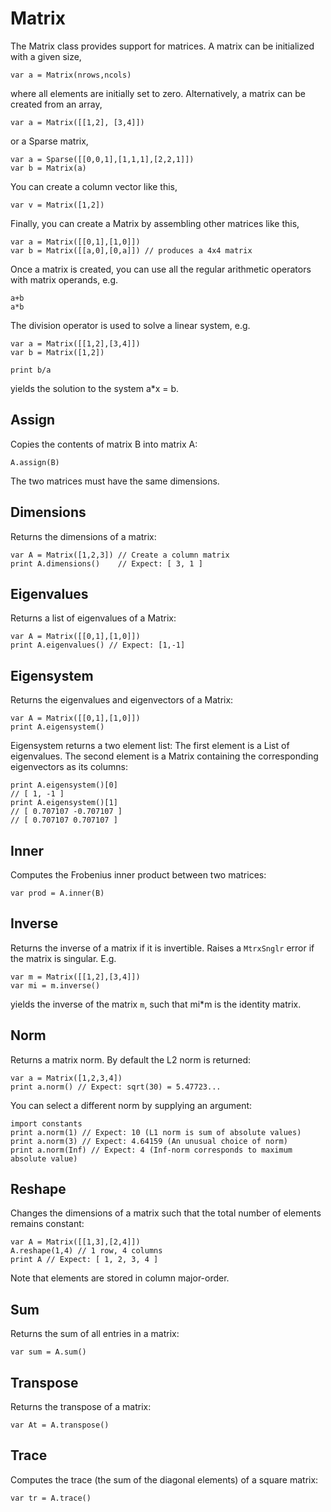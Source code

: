 [comment]: # (Matrix class help)
[version]: # (0.5)

# Matrix
[tagmatrix]: # (Matrix)

The Matrix class provides support for matrices. A matrix can be initialized with a given size,

    var a = Matrix(nrows,ncols)

where all elements are initially set to zero. Alternatively, a matrix can be created from an array,

    var a = Matrix([[1,2], [3,4]])

or a Sparse matrix,

    var a = Sparse([[0,0,1],[1,1,1],[2,2,1]])
    var b = Matrix(a)

You can create a column vector like this,

    var v = Matrix([1,2])

Finally, you can create a Matrix by assembling other matrices like this,

    var a = Matrix([[0,1],[1,0]])
    var b = Matrix([[a,0],[0,a]]) // produces a 4x4 matrix 

Once a matrix is created, you can use all the regular arithmetic operators with matrix operands, e.g.

    a+b
    a*b

The division operator is used to solve a linear system, e.g.

    var a = Matrix([[1,2],[3,4]])
    var b = Matrix([1,2])

    print b/a

yields the solution to the system a*x = b.

[showsubtopics]: # (subtopics)

## Assign
[tagassign]: # (Assign)

Copies the contents of matrix B into matrix A: 

    A.assign(B)

The two matrices must have the same dimensions.

## Dimensions
[tagdimensions]: # (Dimensions)

Returns the dimensions of a matrix:

    var A = Matrix([1,2,3]) // Create a column matrix 
    print A.dimensions()    // Expect: [ 3, 1 ]

## Eigenvalues
[tageigenvalues]: # (Eigenvalues)

Returns a list of eigenvalues of a Matrix:

    var A = Matrix([[0,1],[1,0]])
    print A.eigenvalues() // Expect: [1,-1]

## Eigensystem
[tageigensystem]: # (Eigensystem)

Returns the eigenvalues and eigenvectors of a Matrix:

    var A = Matrix([[0,1],[1,0]])
    print A.eigensystem() 

Eigensystem returns a two element list: The first element is a List of eigenvalues. The second element is a Matrix containing the corresponding eigenvectors as its columns:

    print A.eigensystem()[0]
    // [ 1, -1 ]
    print A.eigensystem()[1]
    // [ 0.707107 -0.707107 ]
    // [ 0.707107 0.707107 ]

## Inner
[taginner]: # (Inner)

Computes the Frobenius inner product between two matrices:

    var prod = A.inner(B)

## Inverse
[taginverse]: # (Inverse)

Returns the inverse of a matrix if it is invertible. Raises a
`MtrxSnglr` error if the matrix is singular. E.g.

    var m = Matrix([[1,2],[3,4]])
    var mi = m.inverse()

yields the inverse of the matrix `m`, such that mi*m is the identity
matrix.

## Norm
[tagnorm]: # (Norm)

Returns a matrix norm. By default the L2 norm is returned:

    var a = Matrix([1,2,3,4])
    print a.norm() // Expect: sqrt(30) = 5.47723...

You can select a different norm by supplying an argument:

    import constants
    print a.norm(1) // Expect: 10 (L1 norm is sum of absolute values) 
    print a.norm(3) // Expect: 4.64159 (An unusual choice of norm)
    print a.norm(Inf) // Expect: 4 (Inf-norm corresponds to maximum absolute value)

## Reshape
[tagreshape]: # (Reshape)

Changes the dimensions of a matrix such that the total number of elements remains constant:

    var A = Matrix([[1,3],[2,4]])
    A.reshape(1,4) // 1 row, 4 columns
    print A // Expect: [ 1, 2, 3, 4 ]

Note that elements are stored in column major-order.

## Sum
[tagsum]: # (Sum)

Returns the sum of all entries in a matrix:

    var sum = A.sum() 

## Transpose
[tagtranspose]: # (Transpose)

Returns the transpose of a matrix: 

    var At = A.transpose()

## Trace
[tagtrace]: # (Trace)

Computes the trace (the sum of the diagonal elements) of a square matrix:

    var tr = A.trace()
